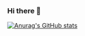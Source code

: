 ### Hi there 👋

[![Anurag's GitHub stats](https://github-readme-stats.vercel.app/api?username=wuvirv&show_icons=true&theme=onedark)](https://github.com/anuraghazra/github-readme-stats)
